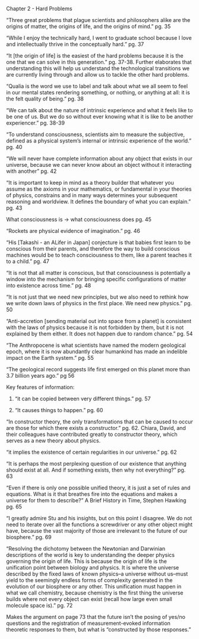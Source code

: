 Chapter 2 - Hard Problems

“Three great problems that plague scientists and philosophers alike are the origins of matter, the origins of life, and the origins of mind.” pg. 35

  

“While I enjoy the technically hard, I went to graduate school because I love and intellectually thrive in the conceptually hard.” pg. 37

  

“It [the origin of life] is the easiest of the hard problems because it is the one that we can solve in this generation.” pg. 37-38. Further elaborates that understanding this will help us understand the technological transitions we are currently living through and allow us to tackle the other hard problems.

  

“Qualia is the word we use to label and talk about what we all seem to feel in our mental states rendering something, or nothing, or anything at all: it is the felt quality of being.” pg. 38

  

“We can talk about the nature of intrinsic experience and what it feels like to be one of us. But we do so without ever knowing what it is like to be another experiencer.” pg. 38-39

  

“To understand consciousness, scientists aim to measure the subjective, defined as a physical system’s internal or intrinsic experience of the world.” pg. 40

  

“We will never have complete information about any object that exists in our universe, because we can never know about an object without it interacting with another” pg. 42

  

“It is important to keep in mind as a theory builder that whatever you assume as the axioms in your mathematics, or fundamental in your theories of physics, constrains and in many ways determines your subsequent reasoning and worldview. It defines the boundary of what you can explain.” pg. 43

  

What consciousness is -> what consciousness does pg. 45

  

“Rockets are physical evidence of imagination.” pg. 46

  

“His [Takashi - an ALifer in Japan] conjecture is that babies first learn to be conscious from their parents, and therefore the way to build conscious machines would be to teach consciousness to them, like a parent teaches it to a child.” pg. 47

  

“It is not that all matter is conscious, but that consciousness is potentially a window into the mechanism for bringing specific configurations of matter into existence across time.” pg. 48

  

“It is not just that we need new principles, but we also need to rethink how we write down laws of physics in the first place. We need new physics.” pg. 50

  

“Anti-accretion [sending material out into space from a planet] is consistent with the laws of physics because it is not forbidden by them, but it is not explained by them either. It does not happen due to random chance.” pg. 54

  

“The Anthropocene is what scientists have named the modern geological epoch, where it is now abundantly clear humankind has made an indelible impact on the Earth system.” pg. 55

  

“The geological record suggests life first emerged on this planet more than 3.7 billion years ago.” pg 56

  

Key features of information:

1. “it can be copied between very different things.” pg. 57
    
2. “It causes things to happen.” pg. 60
    

  

“In constructor theory, the only transformations that can be caused to occur are those for which there exists a constructor.” pg. 62. Chiara, David, and their colleagues have contributed greatly to constructor theory, which serves as a new theory about physics.

“it implies the existence of certain regularities in our universe.” pg. 62

  

“It is perhaps the most perplexing question of our existence that anything should exist at all. And if something exists, then why not everything?” pg. 63

  

“Even if there is only one possible unified theory, it is just a set of rules and equations. What is it that breathes fire into the equations and makes a universe for them to describe?” A Brief History in Time, Stephen Hawking pg. 65

  

“I greatly admire Stu and his insights, but on this point I disagree. We do not need to iterate over all the functions a screwdriver or any other object might have, because the vast majority of those are irrelevant to the future of our biosphere.” pg. 69

  

“Resolving the dichotomy between the Newtonian and Darwinian descriptions of the world is key to understanding the deeper physics governing the origin of life. This is because the origin of life is the unification point between biology and physics. It is where the universe described by the fixed laws of known physics–a universe without us–must yield to the seemingly endless forms of complexity generated in the evolution of our biosphere or any other. This unification must happen in what we call chemistry, because chemistry is the first thing the universe builds where not every object can exist (recall how large even small molecule space is).” pg. 72

  

Makes the argument on page 73 that the future isn’t the posing of yes/no questions and the registration of measurement-evoked information theoretic responses to them, but what is “constructed by those responses.”